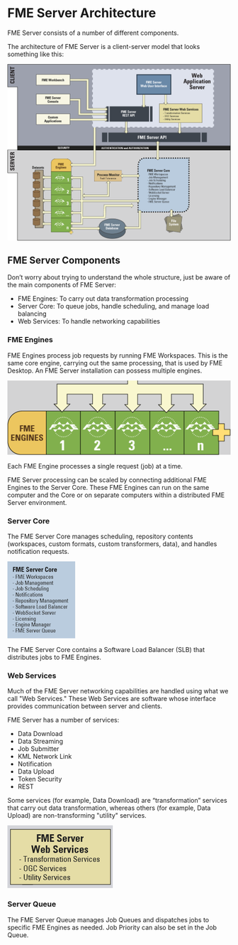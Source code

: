 # FME Server Architecture #

FME Server consists of a number of different components.

The architecture of FME Server is a client-server model that looks something like this:

![](./Images/Img1.002.ServerArchitecture.png)

## FME Server Components ##

Don’t worry about trying to understand the whole structure, just be aware of the main components of FME Server:

- FME Engines: To carry out data transformation processing
- Server Core: To queue jobs, handle scheduling, and manage load balancing
- Web Services: To handle networking capabilities

### FME Engines ###

FME Engines process job requests by running FME Workspaces. This is the same core engine, carrying out the same processing, that is used by FME Desktop. An FME Server installation can possess multiple engines.

![](./Images/Img1.003.ServerEnginesGraphic.png)

Each FME Engine processes a single request (job) at a time.

FME Server processing can be scaled by connecting additional FME Engines to the Server Core. These FME Engines can run on the same computer and the Core or on separate computers within a distributed FME Server environment.  

### Server Core ###

The FME Server Core manages scheduling, repository contents (workspaces, custom formats, custom transformers, data), and handles notification requests.

![](./Images/Img1.004.ServerCoreGraphic.png) 

The FME Server Core contains a Software Load Balancer (SLB) that distributes jobs to FME Engines.

### Web Services ###

Much of the FME Server networking capabilities are handled using what we call "Web Services." These Web Services are software whose interface provides communication between server and clients.

FME Server has a number of services:

- Data Download
- Data Streaming
- Job Submitter
- KML Network Link
- Notification
- Data Upload
- Token Security
- REST

Some services (for example, Data Download) are “transformation” services that carry out data transformation, whereas others (for example, Data Upload) are non-transforming "utility" services.

![](./Images/Img1.005.ServerServicesGraphic.png)

### Server Queue ###

The FME Server Queue manages Job Queues and dispatches jobs to specific FME Engines as needed. Job Priority can also be set in the Job Queue. 

